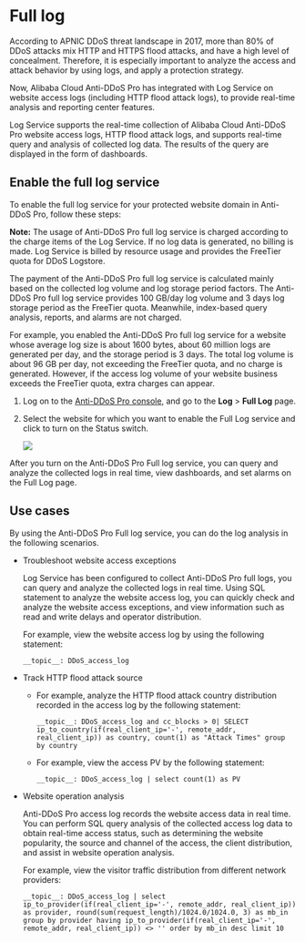 # Full log

According to APNIC DDoS threat landscape in 2017, more than 80% of DDoS attacks mix HTTP and HTTPS flood attacks, and have a high level of concealment. Therefore, it is especially important to analyze the access and attack behavior by using logs, and apply a protection strategy.

Now, Alibaba Cloud Anti-DDoS Pro has integrated with Log Service on website access logs \(including HTTP flood attack logs\), to provide real-time analysis and reporting center features.

Log Service supports the real-time collection of Alibaba Cloud Anti-DDoS Pro website access logs, HTTP flood attack logs, and supports real-time query and analysis of collected log data. The results of the query are displayed in the form of dashboards.

## Enable the full log service

To enable the full log service for your protected website domain in Anti-DDoS Pro, follow these steps:

**Note:** The usage of Anti-DDoS Pro full log service is charged according to the charge items of the Log Service. If no log data is generated, no billing is made. Log Service is billed by resource usage and provides the FreeTier quota for DDoS Logstore.

The payment of the Anti-DDoS Pro full log service is calculated mainly based on the collected log volume and log storage period factors. The Anti-DDoS Pro full log service provides 100 GB/day log volume and 3 days log storage period as the FreeTier quota. Meanwhile, index-based query analysis, reports, and alarms are not charged.

For example, you enabled the Anti-DDoS Pro full log service for a website whose average log size is about 1600 bytes, about 60 million logs are generated per day, and the storage period is 3 days. The total log volume is about 96 GB per day, not exceeding the FreeTier quota, and no charge is generated. However, if the access log volume of your website business exceeds the FreeTier quota, extra charges can appear.

1.  Log on to the [Anti-DDoS Pro console](https://yundun.console.aliyun.com/?p=ddospro), and go to the **Log** \> **Full Log** page.
2.  Select the website for which you want to enable the Full Log service and click to turn on the Status switch.

    ![](https://static-aliyun-doc.oss-accelerate.aliyuncs.com/assets/img/79564/154692954734990_en-US.png)


After you turn on the Anti-DDoS Pro Full log service, you can query and analyze the collected logs in real time, view dashboards, and set alarms on the Full Log page.

## Use cases

By using the Anti-DDoS Pro Full log service, you can do the log analysis in the following scenarios.

-   Troubleshoot website access exceptions

    Log Service has been configured to collect Anti-DDoS Pro full logs, you can query and analyze the collected logs in real time. Using SQL statement to analyze the website access log, you can quickly check and analyze the website access exceptions, and view information such as read and write delays and operator distribution.

    For example, view the website access log by using the following statement:

    `__topic__: DDoS_access_log`

-   Track HTTP flood attack source
    -   For example, analyze the HTTP flood attack country distribution recorded in the access log by the following statement:

        `__topic__: DDoS_access_log and cc_blocks > 0| SELECT ip_to_country(if(real_client_ip='-', remote_addr, real_client_ip)) as country, count(1) as "Attack Times" group by country`

    -   For example, view the access PV by the following statement:

        `__topic__: DDoS_access_log | select count(1) as PV`

-   Website operation analysis

    Anti-DDoS Pro access log records the website access data in real time. You can perform SQL query analysis of the collected access log data to obtain real-time access status, such as determining the website popularity, the source and channel of the access, the client distribution, and assist in website operation analysis.

    For example, view the visitor traffic distribution from different network providers:

    `__topic__: DDoS_access_log | select ip_to_provider(if(real_client_ip='-', remote_addr, real_client_ip)) as provider, round(sum(request_length)/1024.0/1024.0, 3) as mb_in group by provider having ip_to_provider(if(real_client_ip='-', remote_addr, real_client_ip)) <> '' order by mb_in desc limit 10`


